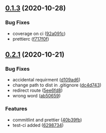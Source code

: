## [0.1.3](https://github.com/kocetora/front-hrm/compare/v0.2.1...v0.1.3) (2020-10-28)


### Bug Fixes

* coverage on ci ([92a091c](https://github.com/kocetora/front-hrm/commit/92a091cf078b96c59c3fd5294193e52f92eb829b))
* prettierc ([f717f0f](https://github.com/kocetora/front-hrm/commit/f717f0f78e9fab686ede0e6ee84d97b11c99c2fd))



## [0.2.1](https://github.com/kocetora/front-hrm/compare/dc4d7432a3785a1f5b312441ad41e8e6c9364858...v0.2.1) (2020-10-21)


### Bug Fixes

* accidental requirment ([d109ad6](https://github.com/kocetora/front-hrm/commit/d109ad649508659dd129a772c8e0f96395336fa4))
* change path to dist in .gitignore ([dc4d743](https://github.com/kocetora/front-hrm/commit/dc4d7432a3785a1f5b312441ad41e8e6c9364858))
* redirect route ([5ee6fd8](https://github.com/kocetora/front-hrm/commit/5ee6fd8be79c5e217d36cc7cfcba1b2ae5435aec))
* wrong word ([ab50659](https://github.com/kocetora/front-hrm/commit/ab5065979c5bf14ec37d69d59b07380a8b77ff32))


### Features

* commitlint and prettier ([40b39fb](https://github.com/kocetora/front-hrm/commit/40b39fb62287ea282b443e64b36701d1fff1e417))
* test-ci added ([6298734](https://github.com/kocetora/front-hrm/commit/629873400215aafa0db819ccdf8b259e920b74d0))



